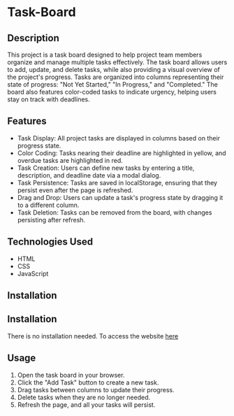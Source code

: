 # Task-Board

## Description

This project is a task board designed to help project team members organize and manage multiple tasks effectively. The task board allows users to add, update, and delete tasks, while also providing a visual overview of the project's progress. Tasks are organized into columns representing their state of progress: "Not Yet Started," "In Progress," and "Completed." The board also features color-coded tasks to indicate urgency, helping users stay on track with deadlines.

## Features

- Task Display: All project tasks are displayed in columns based on their progress state.
- Color Coding: Tasks nearing their deadline are highlighted in yellow, and overdue tasks are highlighted in red.
- Task Creation: Users can define new tasks by entering a title, description, and deadline date via a modal dialog.
- Task Persistence: Tasks are saved in localStorage, ensuring that they persist even after the page is refreshed.
- Drag and Drop: Users can update a task's progress state by dragging it to a different column.
- Task Deletion: Tasks can be removed from the board, with changes persisting after refresh.

## Technologies Used

- HTML
- CSS
- JavaScript

## Installation

## Installation

There is no installation needed. To access the website [here](https://lolrb.github.io/Task-Board/)

## Usage

1. Open the task board in your browser.
2. Click the "Add Task" button to create a new task.
3. Drag tasks between columns to update their progress.
4. Delete tasks when they are no longer needed.
5. Refresh the page, and all your tasks will persist.
